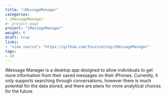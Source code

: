 ```yaml
---
title: "iMessageManager"
categories:
- iMessageManager
#- project-page
project: "iMessageManager"
weight: 6
draft: true
links:
- "view source": "https://github.com/fossinating/iMessageManager"
tags:
- C#
---
```

iMessage Manager is a desktop app designed to allow individuals to get more information from their saved messages on their iPhones.
Currently, it only supports searching through conversations, however there is much potential for the data stored, and there are plans for more analytical choices for the future.
